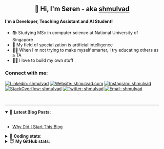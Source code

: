 <h2 align="center">
	👋 Hi, I'm Søren - aka <a href="https://shmulvad.com">shmulvad</a>
</h2>

#### I'm a Developer, Teaching Assistant and AI Student!
- 📚 Studying MSc in computer science at National University of Singapore
- 🧠 My field of specialization is artificial intelligence
- 👨‍🏫 When I'm not trying to make myself smarter, I try educating others as a TA
- 👨‍💻 I love to build my own stuff

### Connect with me:

[![Linkedin: shmulvad](https://img.shields.io/badge/shmulvad-blue?style=flat&logo=Linkedin&logoColor=white)][linkedin]
[![Website: shmulvad.com](https://img.shields.io/badge/shmulvad.com-47CCCC?&style=flat&logo=Google-Chrome&logoColor=white)][website]
[![Instagram: shmulvad](https://img.shields.io/badge/-@shmulvad-purple?style=flat&logo=Instagram&logoColor=white)][instagram]
[![StackOverflow: shmulvad](https://img.shields.io/badge/shmulvad-FE7A16?style=flat&logo=stack-overflow&logoColor=white)][stackOverflow]
[![Twitter: shmulvad](https://img.shields.io/badge/@shmulvad-1ca0f1?style=flat&logo=twitter&logoColor=white)][twitter]
[![Email: shmulvad](https://img.shields.io/badge/shmulvad-D14836?style=flat&logo=gmail&logoColor=white)][mail]

<br />

---

<details open>
 <summary>📕 <b>Latest Blog Posts</b>: </summary>

<br>

<!-- BLOG-POST-LIST:START -->
- [Why Did I Start This Blog](https://shmulvad.com/blog/why-did-start-this-blog)
<!-- BLOG-POST-LIST:END -->

</details>

<!-- --- -->

<details>
 <summary>🤖 <b>Coding stats</b>: </summary>

<br>

<!--START_SECTION:waka-->
**I'm a Night 🦉** 

```text
🌞 Morning    67 commits     ████░░░░░░░░░░░░░░░░░░░░░   17.45% 
🌆 Daytime    102 commits    ██████░░░░░░░░░░░░░░░░░░░   26.56% 
🌃 Evening    97 commits     ██████░░░░░░░░░░░░░░░░░░░   25.26% 
🌙 Night      118 commits    ███████░░░░░░░░░░░░░░░░░░   30.73%

```


📊 **This Week I Spent My Time On** 

```text
💬 Programming Languages: 
Python                   19 hrs 21 mins      ██████████████████░░░░░░░   74.93% 
Text                     2 hrs 26 mins       ██░░░░░░░░░░░░░░░░░░░░░░░   9.47% 
TeX                      2 hrs 16 mins       ██░░░░░░░░░░░░░░░░░░░░░░░   8.82% 
Other                    1 hr 5 mins         █░░░░░░░░░░░░░░░░░░░░░░░░   4.21% 
XML                      12 mins             ░░░░░░░░░░░░░░░░░░░░░░░░░   0.84%

🔥 Editors: 
VS Code                  19 hrs 43 mins      ███████████████████░░░░░░   76.33% 
Sublime Text             5 hrs 6 mins        █████░░░░░░░░░░░░░░░░░░░░   19.75% 
Zsh                      1 hr                █░░░░░░░░░░░░░░░░░░░░░░░░   3.92%

🐱‍💻 Projects: 
3d-computer-vision       15 hrs 50 mins      ███████████████░░░░░░░░░░   61.28% 
code                     5 hrs 50 mins       █████░░░░░░░░░░░░░░░░░░░░   22.59% 
Unknown Project          3 hrs 23 mins       ███░░░░░░░░░░░░░░░░░░░░░░   13.15% 
Assignments              25 mins             ░░░░░░░░░░░░░░░░░░░░░░░░░   1.64% 
nlp                      16 mins             ░░░░░░░░░░░░░░░░░░░░░░░░░   1.06%

```


<!--END_SECTION:waka-->

</details>

<!-- --- -->

<details>
 <summary>😇 <b>My GitHub stats</b>: </summary>

<br>

<img align="left" alt="shmulvad's Github Stats" src="https://github-readme-stats.vercel.app/api?username=shmulvad&show_icons=true&hide_border=true" />

</details>



[website]: https://shmulvad.com
[twitter]: https://twitter.com/shmulvad
[linkedin]: https://linkedin.com/in/shmulvad
[instagram]: https://instagram.com/shmulvad
[stackOverflow]: https://stackoverflow.com/users/9248793/shmulvad
[mail]: mailto:shmulvad@gmail.com
[github]: https://github.com/shmulvad
